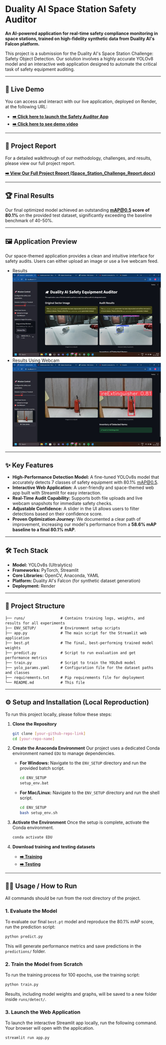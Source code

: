 # Duality AI Space Station Safety Auditor

**An AI-powered application for real-time safety compliance monitoring in space stations, trained on high-fidelity synthetic data from Duality AI's Falcon platform.**

This project is a submission for the Duality AI's Space Station Challenge: Safety Object Detection. Our solution involves a highly accurate YOLOv8 model and an interactive web application designed to automate the critical task of safety equipment auditing.

---

## 🚀 Live Demo

You can access and interact with our live application, deployed on Render, at the following URL:

* **[➡️ Click here to launch the Safety Auditor App](https://hackaura-f5bdbac9appv32pwoxxd5mj.streamlit.app/)**
* **[➡️ Click here to see demo video](https://youtu.be/qL7qKDkMSeM?si=zkjTe9ajG5hbBzDB)**


---
## 📄 Project Report

For a detailed walkthrough of our methodology, challenges, and results, please view our full project report.

**[➡️ View Our Full Project Report (Space_Station_Challenge_Report.docx)](Space_Station_Challenge_Report.docx)**

---

## 🏆 Final Results

Our final optimized model achieved an outstanding **mAP@0.5 score of 80.1%** on the provided test dataset, significantly exceeding the baseline benchmark of 40-50%.



---

## 🖼️ Application Preview

Our space-themed application provides a clean and intuitive interface for safety audits. Users can either upload an image or use a live webcam feed.


* Results  ![Results](assets/upload.jpg) 
* Results Using Webcam  ![Results using webcam](assets/webcam.jpg) 

---

## ✨ Key Features

* **High-Performance Detection Model:** A fine-tuned YOLOv8s model that accurately detects 7 classes of safety equipment with 80.1% mAP@0.5.
* **Interactive Web Application:** A user-friendly and space-themed web app built with Streamlit for easy interaction.
* **Real-Time Audit Capability:** Supports both file uploads and live webcam snapshots for immediate safety checks.
* **Adjustable Confidence:** A slider in the UI allows users to filter detections based on their confidence score.
* **Proven Optimization Journey:** We documented a clear path of improvement, increasing our model's performance from a **58.6% mAP baseline to a final 80.1% mAP**.

---

## 🛠️ Tech Stack

* **Model:** YOLOv8s (Ultralytics)
* **Frameworks:** PyTorch, Streamlit
* **Core Libraries:** OpenCV, Anaconda, YAML
* **Platform:** Duality AI's Falcon (for synthetic dataset generation)
* **Deployment:** Render

---

## 📂 Project Structure

```
├── runs/                # Contains training logs, weights, and results for all experiments
├── ENV_SETUP/           # Environment setup scripts
├── app.py               # The main script for the Streamlit web application
├── best.pt              # The final, best-performing trained model weights
├── predict.py           # Script to run evaluation and get performance metrics
├── train.py             # Script to train the YOLOv8 model
├── yolo_params.yaml     # Configuration file for the dataset paths and classes
├── requirements.txt     # Pip requirements file for deployment
└── README.md            # This file
```

---

## ⚙️ Setup and Installation (Local Reproduction)

To run this project locally, please follow these steps:

1.  **Clone the Repository**
    ```bash
    git clone [your-github-repo-link]
    cd [your-repo-name]
    ```

2.  **Create the Anaconda Environment**
    Our project uses a dedicated Conda environment named `EDU` to manage dependencies.

    * **For Windows:**
        Navigate to the `ENV_SETUP` directory and run the provided batch script.
        ```bash
        cd ENV_SETUP
        setup_env.bat
        ```
    * **For Mac/Linux:**
        Navigate to the `ENV_SETUP` directory and run the shell script.
        ```bash
        cd ENV_SETUP
        bash setup_env.sh
        ```

3.  **Activate the Environment**
    Once the setup is complete, activate the Conda environment.
    ```bash
    conda activate EDU
    ```
3.  **Download training and testing datasets**
    * **[➡️ Training](https://storage.googleapis.com/duality-public-share/Datasets/hackathon2_train_3.zip)**
    * **[➡️ Testing](https://storage.googleapis.com/duality-public-share/Datasets/hackathon2_test3.zip)**
   
---

## 🏃‍♀️ Usage / How to Run

All commands should be run from the root directory of the project.

### 1. Evaluate the Model
To evaluate our final `best.pt` model and reproduce the 80.1% mAP score, run the prediction script:
```bash
python predict.py
```
This will generate performance metrics and save predictions in the `predictions/` folder.

### 2. Train the Model from Scratch
To run the training process for 100 epochs, use the training script:
```bash
python train.py
```
Results, including model weights and graphs, will be saved to a new folder inside `runs/detect/`.

### 3. Launch the Web Application
To launch the interactive Streamlit app locally, run the following command. Your browser will open with the application.
```bash
streamlit run app.py
```
